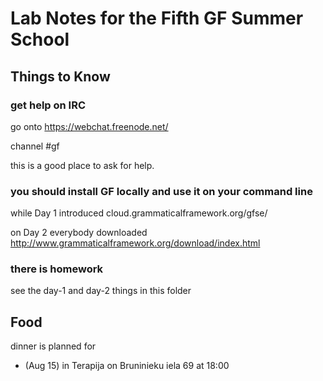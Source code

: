 # Lab Notes for the Fifth GF Summer School

## Things to Know

### get help on IRC

go onto https://webchat.freenode.net/

channel #gf

this is a good place to ask for help.

### you should install GF locally and use it on your command line

while Day 1 introduced cloud.grammaticalframework.org/gfse/

on Day 2 everybody downloaded http://www.grammaticalframework.org/download/index.html

### there is homework

see the day-1 and day-2 things in this folder

## Food

dinner is planned for
- (Aug 15) in Terapija on Bruninieku iela 69 at 18:00

